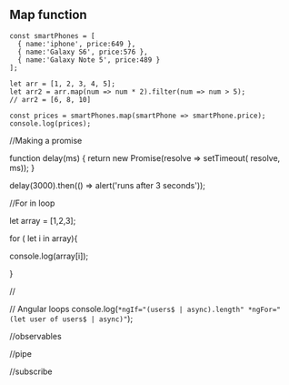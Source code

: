 

## Map function 

```
const smartPhones = [
  { name:'iphone', price:649 },
  { name:'Galaxy S6', price:576 },
  { name:'Galaxy Note 5', price:489 }
];

```
```
let arr = [1, 2, 3, 4, 5];
let arr2 = arr.map(num => num * 2).filter(num => num > 5);
// arr2 = [6, 8, 10]
```
```
const prices = smartPhones.map(smartPhone => smartPhone.price);
console.log(prices);
```

//Making a promise

function delay(ms) {
  return new Promise(resolve => setTimeout( resolve, ms));
}

delay(3000).then(() => alert('runs after 3 seconds'));


//For in loop

let array = [1,2,3];

for ( let i in array){
  
  console.log(array[i]);
  
}



//


// Angular loops
console.log(`*ngIf="(users$ | async).length"
*ngFor="(let user of users$ | async)"`);



//observables

//pipe

//subscribe

